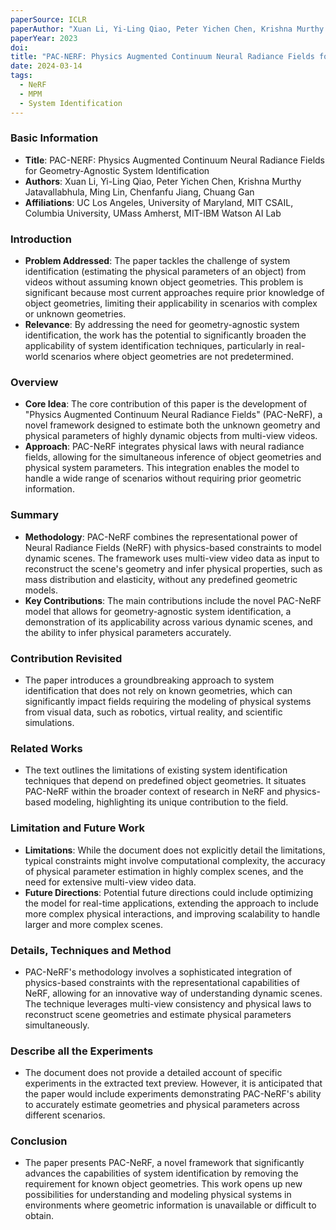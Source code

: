 ```yaml
---
paperSource: ICLR
paperAuthor: "Xuan Li, Yi-Ling Qiao, Peter Yichen Chen, Krishna Murthy Jatavallabhula, Ming Lin, Chenfanfu Jiang, Chuang Gan"
paperYear: 2023
doi: 
title: "PAC-NERF: Physics Augmented Continuum Neural Radiance Fields for Geometry-Agnostic System Identification"
date: 2024-03-14
tags: 
  - NeRF
  - MPM
  - System Identification
---
```


### Basic Information

- **Title**: PAC-NERF: Physics Augmented Continuum Neural Radiance Fields for Geometry-Agnostic System Identification
- **Authors**: Xuan Li, Yi-Ling Qiao, Peter Yichen Chen, Krishna Murthy Jatavallabhula, Ming Lin, Chenfanfu Jiang, Chuang Gan
- **Affiliations**: UC Los Angeles, University of Maryland, MIT CSAIL, Columbia University, UMass Amherst, MIT-IBM Watson AI Lab

### Introduction

- **Problem Addressed**: The paper tackles the challenge of system identification (estimating the physical parameters of an object) from videos without assuming known object geometries. This problem is significant because most current approaches require prior knowledge of object geometries, limiting their applicability in scenarios with complex or unknown geometries.
- **Relevance**: By addressing the need for geometry-agnostic system identification, the work has the potential to significantly broaden the applicability of system identification techniques, particularly in real-world scenarios where object geometries are not predetermined.

### Overview

- **Core Idea**: The core contribution of this paper is the development of "Physics Augmented Continuum Neural Radiance Fields" (PAC-NeRF), a novel framework designed to estimate both the unknown geometry and physical parameters of highly dynamic objects from multi-view videos.
- **Approach**: PAC-NeRF integrates physical laws with neural radiance fields, allowing for the simultaneous inference of object geometries and physical system parameters. This integration enables the model to handle a wide range of scenarios without requiring prior geometric information.

### Summary

- **Methodology**: PAC-NeRF combines the representational power of Neural Radiance Fields (NeRF) with physics-based constraints to model dynamic scenes. The framework uses multi-view video data as input to reconstruct the scene's geometry and infer physical properties, such as mass distribution and elasticity, without any predefined geometric models.
- **Key Contributions**: The main contributions include the novel PAC-NeRF model that allows for geometry-agnostic system identification, a demonstration of its applicability across various dynamic scenes, and the ability to infer physical parameters accurately.

### Contribution Revisited

- The paper introduces a groundbreaking approach to system identification that does not rely on known geometries, which can significantly impact fields requiring the modeling of physical systems from visual data, such as robotics, virtual reality, and scientific simulations.

### Related Works

- The text outlines the limitations of existing system identification techniques that depend on predefined object geometries. It situates PAC-NeRF within the broader context of research in NeRF and physics-based modeling, highlighting its unique contribution to the field.

### Limitation and Future Work

- **Limitations**: While the document does not explicitly detail the limitations, typical constraints might involve computational complexity, the accuracy of physical parameter estimation in highly complex scenes, and the need for extensive multi-view video data.
- **Future Directions**: Potential future directions could include optimizing the model for real-time applications, extending the approach to include more complex physical interactions, and improving scalability to handle larger and more complex scenes.

### Details, Techniques and Method

- PAC-NeRF's methodology involves a sophisticated integration of physics-based constraints with the representational capabilities of NeRF, allowing for an innovative way of understanding dynamic scenes. The technique leverages multi-view consistency and physical laws to reconstruct scene geometries and estimate physical parameters simultaneously.

### Describe all the Experiments

- The document does not provide a detailed account of specific experiments in the extracted text preview. However, it is anticipated that the paper would include experiments demonstrating PAC-NeRF's ability to accurately estimate geometries and physical parameters across different scenarios.

### Conclusion

- The paper presents PAC-NeRF, a novel framework that significantly advances the capabilities of system identification by removing the requirement for known object geometries. This work opens up new possibilities for understanding and modeling physical systems in environments where geometric information is unavailable or difficult to obtain. 